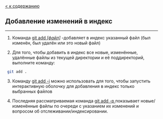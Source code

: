 [< к содержанию](./readme.md)

## **Добавление изменений в индекс**
---

1. Команда <u>git add *[файл]*</u> -добавляет в индекс указанный файл (был изменён, был удалён или это новый файл) 

2. Для того, чтобы добавить в индекс все новые, изменённые, удалённые файлы из текущей директории и её поддиректорий, выполните команду:
```bash
 git add .        
```
3. Команду <u>git add -i</u> можно использовать для того, чтобы запустить интерактивную оболочку для добавления в индекс только выбранных файлов

4. Последняя рассматриваемая команда <u>git add -p </u> показывает новые/изменённые файлы по очереди с указанием их изменений и вопросом об отслеживании/индексировании.